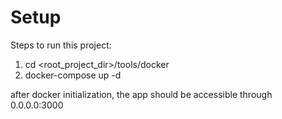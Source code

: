 # Setup

Steps to run this project:

1. cd <root_project_dir>/tools/docker
2. docker-compose up -d

after docker initialization, the app should be accessible through 0.0.0.0:3000
